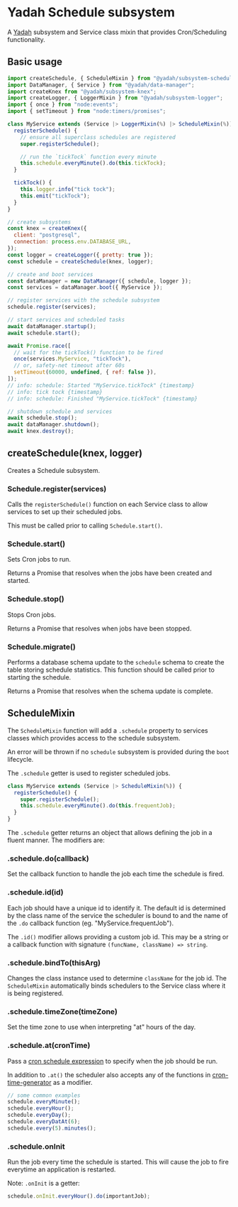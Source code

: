 # Yadah Schedule subsystem

A [Yadah](https://www.npmjs.com/packages/@yadah/yadah) subsystem and Service class
mixin that provides Cron/Scheduling functionality.

## Basic usage

```js
import createSchedule, { ScheduleMixin } from "@yadah/subsystem-schedule";
import DataManager, { Service } from "@yadah/data-manager";
import createKnex from "@yadah/subsystem-knex";
import createLogger, { LoggerMixin } from "@yadah/subsystem-logger";
import { once } from "node:events";
import { setTimeout } from "node:timers/promises";

class MyService extends (Service |> LoggerMixin(%) |> ScheduleMixin(%)) {
  registerSchedule() {
    // ensure all superclass schedules are registered
    super.registerSchedule();

    // run the `tickTock` function every minute
    this.schedule.everyMinute().do(this.tickTock);
  }

  tickTock() {
    this.logger.info("tick tock");
    this.emit("tickTock");
  }
}

// create subsystems
const knex = createKnex({
  client: "postgresql",
  connection: process.env.DATABASE_URL,
});
const logger = createLogger({ pretty: true });
const schedule = createSchedule(knex, logger);

// create and boot services
const dataManager = new DataManager({ schedule, logger });
const services = dataManager.boot({ MyService });

// register services with the schedule subsystem
schedule.register(services);

// start services and scheduled tasks
await dataManager.startup();
await schedule.start();

await Promise.race([
  // wait for the tickTock() function to be fired
  once(services.MyService, "tickTock"),
  // or, safety-net timeout after 60s
  setTimeout(60000, undefined, { ref: false }),
]);
// info: schedule: Started "MyService.tickTock" {timestamp}
// info: tick tock {timestamp}
// info: schedule: Finished "MyService.tickTock" {timestamp}

// shutdown schedule and services
await schedule.stop();
await dataManager.shutdown();
await knex.destroy();
```

## createSchedule(knex, logger)

Creates a Schedule subsystem.

### Schedule.register(services)

Calls the `registerSchedule()` function on each Service class to allow services
to set up their scheduled jobs.

This must be called prior to calling `Schedule.start()`.

### Schedule.start()

Sets Cron jobs to run.

Returns a Promise that resolves when the jobs have been created and started.

### Schedule.stop()

Stops Cron jobs.

Returns a Promise that resolves when jobs have been stopped.

### Schedule.migrate()

Performs a database schema update to the `schedule` schema to create the table
storing schedule statistics. This function should be called prior to starting
the schedule.

Returns a Promise that resolves when the schema update is complete.

## ScheduleMixin

The `ScheduleMixin` function will add a `.schedule` property to services classes
which provides access to the schedule subsystem.

An error will be thrown if no `schedule` subsystem is provided during the `boot`
lifecycle.

The `.schedule` getter is used to register scheduled jobs.

```js
class MyService extends (Service |> ScheduleMixin(%)) {
  registerSchedule() {
    super.registerSchedule();
    this.schedule.everyMinute().do(this.frequentJob);
  }
}
```

The `.schedule` getter returns an object that allows defining the job in a
fluent manner. The modifiers are:

### .schedule.do(callback)

Set the callback function to handle the job each time the schedule is fired.

### .schedule.id(id)

Each job should have a unique id to identify it. The default id is determined
by the class name of the service the scheduler is bound to and the name of
the `.do` callback function (eg. "MyService.frequentJob").

The `.id()` modifier allows providing a custom job id. This may be a string
or a callback function with signature `(funcName, className) => string`.

### .schedule.bindTo(thisArg)

Changes the class instance used to determine `className` for the job id. The
`ScheduleMixin` automatically binds schedulers to the Service class where
it is being registered.

### .schedule.timeZone(timeZone)

Set the time zone to use when interpreting "at" hours of the day.

### .schedule.at(cronTime)

Pass a [cron schedule expression](https://crontab.guru) to specify when the
job should be run.

In addition to `.at()` the scheduler also accepts any of the functions in
[cron-time-generator](https://www.npmjs.com/package/cron-time-generator) as
a modifier.

```js
// some common examples
schedule.everyMinute();
schedule.everyHour();
schedule.everyDay();
schedule.everyDatAt(6);
schedule.every(5).minutes();
```

### .schedule.onInit

Run the job every time the schedule is started. This will cause the job to fire
everytime an application is restarted.

Note: `.onInit` is a getter:

```js
schedule.onInit.everyHour().do(importantJob);
```
